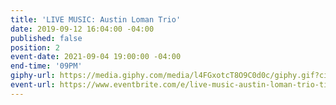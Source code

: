 ```yaml
---
title: 'LIVE MUSIC: Austin Loman Trio'
date: 2019-09-12 16:04:00 -04:00
published: false
position: 2
event-date: 2021-09-04 19:00:00 -04:00
end-time: '09PM'
giphy-url: https://media.giphy.com/media/l4FGxotcT8O9C0d0c/giphy.gif?cid=ecf05e47tlamohik6opj1zysxy8rntdg1mde00yc385e6n7v&rid=giphy.gif&ct=g
event-url: https://www.eventbrite.com/e/live-music-austin-loman-trio-tickets-168128523941
---
```


